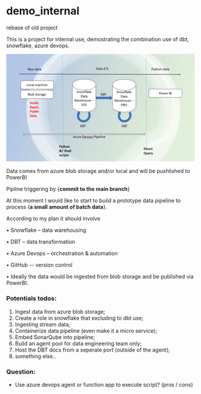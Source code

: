 # demo_internal
rebase of old project

This is a project for internal use, demostrating the combination use of dbt, snowflake, azure devops.

![ScreenShot](./Architect.PNG?raw=false "Demo Solution Architect")

Data comes from azure blob storage and/or local and will be pushlished to PowerBI

Pipline triggering by {**commit to the main branch**}

At this moment I would like to start to build a prototype data pipeline to process {**a small amount of batch data**}. 

According to my plan it should involve 

•	Snowflake – data warehousing

•	DBT – data transformation

•	Azure Devops – orchestration & automation

•	GitHub -- version control 

•	Ideally the data would be ingested from blob storage and be published via PowerBI.

### Potentials todos:

1. Ingest data from azure blob storage;
1. Create a role in snowflake that excluding to dbt use;
1. Ingesting stream data;
1. Containerize data pipeline (even make it a micro service);
1. Embed SonarQube into pipeline;
1. Build an agent pool for data engineering team only;
1. Host the DBT docs from a seperate port (outside of the agent);
1. something else..

### Question:
- Use azure devops agent or function app to execute script? (pros / cons)
